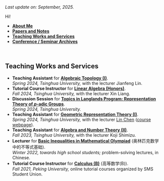 _Last update on: September, 2025._

Hi! 

- [**About Me**](./index.md)
- [**Papers and Notes**](./blurbs.md)
- [**Teaching Works and Services**](./teaching.md)
- [**Conference / Seminar Archives**](./activities.md)

<br>

## Teaching Works and Services

- **Teaching Assistant** for [**Algebraic Topology (I)**](). <br/>
  _Spring 2024, Tsinghua University,_ with the lecturer Jianfeng Lin.
- **Tutorial Course Instructor** for [**Linear Algebra (Honors)**](). <br/>
  _Fall 2024, Tsinghua University,_ with the lecturer Xin Liang.
- **Discussion Session** for [**Topics in Langlands Program: Representation Theory of _p_-adic Groups**](./p-adic-HWSoln.pdf). <br/>
  _Spring 2024, Tsinghua University._
- **Teaching Assistant** for [**Geometric Representation Theory (I)**](./GRT1-HWsoln.pdf). <br/>
  _Spring 2024, Tsinghua University,_ with the lecturer [Lin Chen](https://windshower.github.io/linchen/) ([course webpage](https://windshower.github.io/linchen/teaching/s2024.html)). 
- **Teaching Assistant** for [**Algebra and Number Theory (II)**](./ANT2-HWsoln.pdf). <br/>
  _Fall 2023, Tsinghua University,_ with the lecturer Koji Shimizu. 
- **Lecturer** for [**Basic Inequalities in Mathematical Olympiad**](./ineq/ineq.md) (奥林匹克数学中的不等式基础). <br/>
  _Winter 2022, towards high school students;_ problem-solving lectures, in Chinese.
- **Tutorial Course Instructor** for [**Calculus (B)**](./cal2021/cal2021.md) (高等数学(B)). <br/>
  _Fall 2021, Peking University,_ online tutorial courses organized by SMS Student Union.

